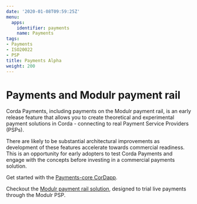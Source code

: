 ```yaml
---
date: '2020-01-08T09:59:25Z'
menu:
  apps:
    identifier: payments
    name: Payments
tags:
- Payments
- ISO20022
- PSP
title: Payments Alpha
weight: 200
---
```


# Payments and Modulr payment rail

Corda Payments, including payments on the Modulr payment rail, is an early release feature that allows you to create theoretical and experimental payment solutions in Corda - connecting to real Payment Service Providers (PSPs).

There are likely to be substantial architectural improvements as development of these features accelerate towards commercial readiness. This is an opportunity for early adopters to test Corda Payments and engage with the concepts before investing in a commercial payments solution.

Get started with the [Payments-core CorDapp](payments-core-cordapp).

Checkout the [Modulr payment rail solution](modulr-payment-rail), designed to trial live payments through the Modulr PSP.
